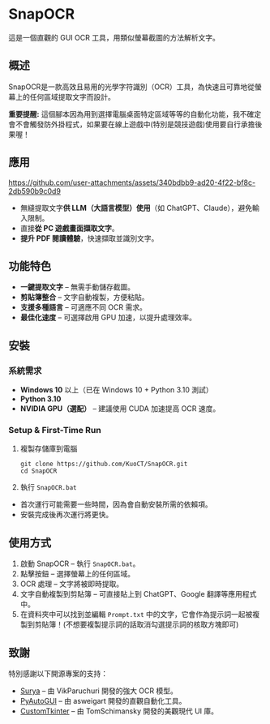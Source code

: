# SnapOCR
這是一個直觀的 GUI OCR 工具，用類似螢幕截圖的方法解析文字。

## 概述
SnapOCR是一款高效且易用的光學字符識別（OCR）工具，為快速且可靠地從螢幕上的任何區域提取文字而設計。

**重要提醒:** 這個腳本因為用到選擇電腦桌面特定區域等等的自動化功能，我不確定會不會觸發防外掛程式，如果要在線上遊戲中(特別是競技遊戲)使用要自行承擔後果喔！

## 應用
https://github.com/user-attachments/assets/340bdbb9-ad20-4f22-bf8c-2db590b9c0d9
- 無縫提取文字**供 LLM（大語言模型）使用**（如 ChatGPT、Claude），避免輸入限制。
- 直接**從 PC 遊戲畫面擷取文字**。
- **提升 PDF 閱讀體驗**，快速擷取並識別文字。

## 功能特色
- **一鍵提取文字** – 無需手動儲存截圖。
- **剪貼簿整合** – 文字自動複製，方便粘貼。
- **支援多種語言** – 可適應不同 OCR 需求。
- **最佳化速度** – 可選擇啟用 GPU 加速，以提升處理效率。

## 安裝
### **系統需求**
- **Windows 10** 以上（已在 Windows 10 + Python 3.10 測試）
- **Python 3.10**
- **NVIDIA GPU（選配）** – 建議使用 CUDA 加速提高 OCR 速度。

### **Setup & First-Time Run**
1. 複製存儲庫到電腦
   ```shell
   git clone https://github.com/KuoCT/SnapOCR.git
   cd SnapOCR
   ```
2. 執行 `SnapOCR.bat`
- 首次運行可能需要一些時間，因為會自動安裝所需的依賴項。
- 安裝完成後再次運行將更快。

## 使用方式
1. 啟動 SnapOCR – 執行 `SnapOCR.bat`。
2. 點擊按鈕 – 選擇螢幕上的任何區域。
3. OCR 處理 – 文字將被即時提取。
4. 文字自動複製到剪貼簿 – 可直接貼上到 ChatGPT、Google 翻譯等應用程式中。
5. 在資料夾中可以找到並編輯 `Prompt.txt` 中的文字，它會作為提示詞一起被複製到剪貼簿！(不想要複製提示詞的話取消勾選提示詞的核取方塊即可)

## 致謝
特別感謝以下開源專案的支持：
- [Surya](https://github.com/VikParuchuri/surya) – 由 VikParuchuri 開發的強大 OCR 模型。
- [PyAutoGUI](https://github.com/asweigart/pyautogui) – 由 asweigart 開發的直觀自動化工具。
- [CustomTkinter](https://github.com/TomSchimansky/CustomTkinter) – 由 TomSchimansky 開發的美觀現代 UI 庫。
